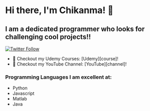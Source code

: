 # Hi there, I'm Chikanma! 👋
## I am a dedicated programmer who looks for challenging cool projects!!

[![Twitter Follow](https://img.shields.io/twitter/follow/Chikanma8?color=1DA1F2&logo=twitter&style=for-the-badge)](https://twitter.com/intent/follow?original_referer=https%3A%2F%2Fgithub.com%2FcodeSTACKr&screen_name=Chikanma8)


- 🔭 Checkout my Udemy Courses: [Udemy][course]!
- 🔭 Checkout my YouTube Channel: [YouTube][channel]!

### Programming Languages I am excellent at:
- Python
- Javascript
- Matlab
- Java


